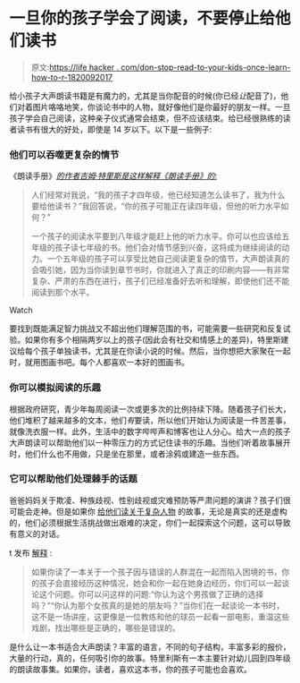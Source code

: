 # 一旦你的孩子学会了阅读，不要停止给他们读书

> 原文:[https://life hacker . com/don-stop-read-to-your-kids-once-learn-how-to-r-1820092017](https://lifehacker.com/dont-stop-reading-to-your-kids-once-they-learn-how-to-r-1820092017)

给小孩子大声朗读书籍是有魔力的，尤其是当你配音的时候(你已经*让*配音了)，他们对着图片咯咯地笑，你谈论书中的人物，就好像他们是你最好的朋友一样。一旦孩子学会自己阅读，这种亲子仪式通常会结束，但不应该结束。给已经很熟练的读者读书有很大的好处，即使是 14 岁以下。以下是一些例子:

### 他们可以吞噬更复杂的情节

《朗读手册》[*的作者吉姆·特里斯是这样解释《朗读手册》的:*](https://www.amazon.com/Read-Aloud-Handbook-Seventh-Jim-Trelease/dp/014312160X/ref=pd_sim_14_1?_encoding=UTF8&asc_campaign=InlineText&asc_refurl=https://lifehacker.com/dont-stop-reading-to-your-kids-once-they-learn-how-to-r-1820092017&asc_source=&dpID=51qkVfcvu9L&dpSrc=detail&preST=_SY291_BO1,204,203,200_QL40_&psc=1&refRID=6T07V2S8XHHJQWHKSZNH&tag=kinjalifehackerlink-20)

> 人们经常对我说，“我的孩子才四年级，他已经知道怎么读书了，我为什么要给他读书？”我回答说，“你的孩子可能正在读四年级，但他的听力水平如何？”
> 
> 一个孩子的阅读水平要到八年级才能赶上他的听力水平。你可以也应该给五年级的孩子读七年级的书。他们会对情节感到兴奋，这将成为继续阅读的动力。一个五年级的孩子可以享受比她自己阅读更复杂的情节，大声朗读真的会吸引她，因为当你读到章节书时，你就进入了真正的印刷内容——有非常复杂、严肃的东西在进行，孩子们已经准备好去听和理解，即使他们还不能阅读到那个水平。

Watch

要找到既能满足智力挑战又不超出他们理解范围的书，可能需要一些研究和反复试验。如果你有多个相隔两岁以上的孩子(因此会有社交和情感上的差异)，特里斯建议给每个孩子单独读书，尤其是在你读小说的时候。然后，当你想把大家聚在一起时，就用图画书吧。每个人都喜欢一本好的图画书。

### 你可以模拟阅读的乐趣

根据政府研究，青少年每周阅读一次或更多次的比例持续下降。随着孩子们长大，他们堆积了越来越多的文本，他们*有*要读，所以他们开始认为阅读是一件苦差事，就像洗衣服一样。此外，生活中的数字哔哔声和博客也让人分心。给大一点的孩子大声朗读可以帮助他们以一种零压力的方式记住读书的乐趣。当他们听着故事展开时，他们什么也不用做，只是坐在那里，或者涂鸦或建造一些东西。

### 它可以帮助他们处理棘手的话题

爸爸妈妈关于欺凌、种族歧视、性别歧视或灾难预防等严肃问题的演讲？孩子们很可能会走神。但是如果你 [给他们读关于复杂人物](https://offspring.lifehacker.com/11-kids-books-that-will-help-them-understand-the-strugg-1797940769#_ga=2.127909581.1736887660.1509322162-21963309.1506530761) 的故事，无论是真实的还是虚构的，他们必须根据生活挑战做出艰难的决定，你们一起探索这个问题，这可以导致有意义的对话。

t 发布 [解释](https://www.greatschools.org/gk/articles/read-aloud-to-children/) :

> 如果你读了一本关于一个孩子因与错误的人群混在一起而陷入困境的书，你的孩子会直接经历这种情况，她会和你一起在她身边经历，你们可以一起谈论这个问题。你可以问这样的问题:“你认为这个男孩做了正确的选择吗？”“你认为那个女孩真的是她的朋友吗？”当你们在一起谈论一本书时，这不是一场讲座，这更像是一位教练和他的球员一起看一部电影，重温这些戏剧，找出哪些是正确的，哪些是错误的。

是什么让一本书适合大声朗读？丰富的语言，不同的句子结构，丰富多彩的报价，大量的行动，真的，任何吸引你的故事。特里利斯有一本主要针对幼儿园到四年级的朗读故事集。如果你，读者，喜欢这本书，你的孩子可能也会喜欢。